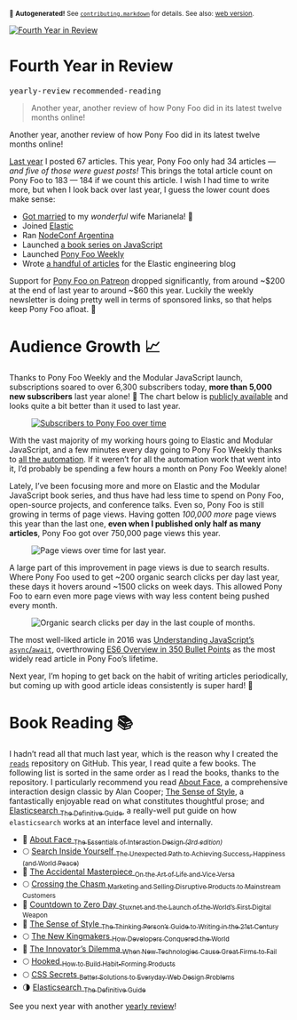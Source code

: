 <sub>&#x1F6A8; <strong>Autogenerated!</strong> See <a href="https://github.com/ponyfoo/articles/tree/noindex/contributing.markdown"><code>contributing.markdown</code></a> for details. See also: <a href="https://ponyfoo.com/articles/fourth-year-in-review">web version</a>.</sub>

<a href="https://ponyfoo.com/articles/fourth-year-in-review"><div><img src="https://i.imgur.com/OVAqD5b.jpg" alt="Fourth Year in Review"></div></a>

<h1>Fourth Year in Review</h1>

<p><kbd>yearly-review</kbd> <kbd>recommended-reading</kbd></p>

<blockquote><p>Another year, another review of how Pony Foo did in its latest twelve months online!</p>
</blockquote>

<div><p>Another year, another review of how Pony Foo did in its latest twelve months online!</p></div>

<blockquote></blockquote>

<div><p><a href="https://ponyfoo.com/articles/third-year-in-review" aria-label="Third Year in Review on Pony Foo">Last year</a> I posted 67 articles. This year, Pony Foo only had 34 articles <em>&#x2014; and five of those were guest posts!</em> This brings the total article count on Pony Foo to 183 &#x2014; 184 if we count this article. I wish I had time to write more, but when I look back over last year, I guess the lower count does make sense:</p> <ul> <li><a href="https://ponyfoo.com/articles/just-married" aria-label="Just Married!">Got married</a> to my <em>wonderful</em> wife Marianela! &#x1F496;</li> <li>Joined <a href="https://twitter.com/nzgb/status/714803063958077441" target="_blank">Elastic</a></li> <li>Ran <a href="https://2016.nodeconf.com.ar/" target="_blank" aria-label="NodeConf Argentina 2016">NodeConf Argentina</a></li> <li>Launched <a href="https://mjavascript.com/" target="_blank" aria-label="Modular JavaScript Book Series">a book series on JavaScript</a></li> <li>Launched <a href="https://ponyfoo.com/weekly" aria-label="Get our weekly email newsletter!">Pony Foo Weekly</a></li> <li>Wrote <a href="https://www.elastic.co/blog/author/nicolas-bevacqua" target="_blank" aria-label="Articles on elastic.co/blog">a handful of articles</a> for the Elastic engineering blog</li> </ul> <p>Support for <a href="https://www.patreon.com/bevacqua" target="_blank" aria-label="Nicol&#xE1;s Bevacqua on Patreon">Pony Foo on Patreon</a> dropped significantly, from around ~$200 at the end of last year to around ~$60 this year. Luckily the weekly newsletter is doing pretty well in terms of sponsored links, so that helps keep Pony Foo afloat. &#x1F4B8;</p></div>

<div><h1 id="audience-growth-img-class-tj-emoji-draggable-false-alt-src-https-twemojimaxcdncom-2-72x72-1f4c8png">Audience Growth &#x1F4C8;</h1> <p>Thanks to Pony Foo Weekly and the Modular JavaScript launch, subscriptions soared to over 6,300 subscribers today, <strong>more than 5,000 new subscribers</strong> last year alone! &#x1F48C; The chart below is <a href="https://ponyfoo.com/subscribe" aria-label="Get our weekly email newsletter!">publicly available</a> and looks quite a bit better than it used to last year.</p> <figure><a href="https://ponyfoo.com/subscribe" aria-label="Get our weekly email newsletter!"><img alt="Subscribers to Pony Foo over time" class="" src="https://i.imgur.com/QnzjRhT.png"></a></figure> <p>With the vast majority of my working hours going to Elastic and Modular JavaScript, and a few minutes every day going to Pony Foo Weekly thanks to <a href="https://ponyfoo.com/articles/most-over-engineered-blog-ever" aria-label="How Pony Foo is ridiculously over-engineered &#x2014; and why that is awesome">all the automation</a>. If it weren&#x2019;t for all the automation work that went into it, I&#x2019;d probably be spending a few hours a month on Pony Foo Weekly alone!</p> <p>Lately, I&#x2019;ve been focusing more and more on Elastic and the Modular JavaScript book series, and thus have had less time to spend on Pony Foo, open-source projects, and conference talks. Even so, Pony Foo is still growing in terms of page views. Having gotten <em>100,000 more</em> page views this year than the last one, <strong>even when I published only half as many articles</strong>, Pony Foo got over 750,000 page views this year.</p> <figure><img alt="Page views over time for last year." class="" src="https://i.imgur.com/83HKMoY.png"></figure> <p>A large part of this improvement in page views is due to search results. Where Pony Foo used to get ~200 organic search clicks per day last year, these days it hovers around ~1500 clicks on week days. This allowed Pony Foo to earn even more page views with way less content being pushed every month.</p> <figure><img alt="Organic search clicks per day in the last couple of months." class="" src="https://i.imgur.com/veplNX9.png"></figure> <p>The most well-liked article in 2016 was <a href="https://ponyfoo.com/articles/understanding-javascript-async-await" aria-label="Understanding JavaScript&#x2019;s async await on Pony Foo">Understanding JavaScript&#x2019;s <code class="md-code md-code-inline">async</code>/<code class="md-code md-code-inline">await</code></a>, overthrowing <a href="https://ponyfoo.com/articles/es6" aria-label="ES6 Overview in 350 Bullet Points on Pony Foo">ES6 Overview in 350 Bullet Points</a> as the most widely read article in Pony Foo&#x2019;s lifetime.</p> <p>Next year, I&#x2019;m hoping to get back on the habit of writing articles periodically, but coming up with good article ideas consistently is super hard! &#x1F384;</p> <h1 id="book-reading-img-class-tj-emoji-draggable-false-alt-src-https-twemojimaxcdncom-2-72x72-1f4dapng">Book Reading &#x1F4DA;</h1> <p>I hadn&#x2019;t read all that much last year, which is the reason why I created the <a href="https://github.com/bevacqua/reads" target="_blank" aria-label="bevacqua/reads on GitHub"><code class="md-code md-code-inline">reads</code></a> repository on GitHub. This year, I read quite a few books. The following list is sorted in the same order as I read the books, thanks to the repository. I particularly recommend you read <a href="http://amzn.to/1SD0KXQ" target="_blank">About Face</a>, a comprehensive interaction design classic by Alan Cooper; <a href="http://amzn.to/1PMIQz5" target="_blank">The Sense of Style</a>, a fantastically enjoyable read on what constitutes thoughtful prose; and <a href="http://amzn.to/2a71l4z" target="_blank">Elasticsearch <sub>The Definitive Guide</sub></a>, a really-well put guide on how <code class="md-code md-code-inline">elasticsearch</code> works at an interface level and internally.</p> <ul> <li>&#x1F31F; <a href="http://amzn.to/1SD0KXQ" target="_blank">About Face <sub>The Essentials of Interaction Design <em>(3rd edition)</em></sub></a></li> <li>&#x1F315; <a href="http://amzn.to/1SCYYWw" target="_blank">Search Inside Yourself <sub>The Unexpected Path to Achieving Success, Happiness (and World Peace)</sub></a></li> <li>&#x1F31F; <a href="http://amzn.to/1SCYXSE" target="_blank">The Accidental Masterpiece <sub>On the Art of Life and Vice Versa</sub></a></li> <li>&#x1F315; <a href="http://amzn.to/1SCZnIs" target="_blank">Crossing the Chasm <sub>Marketing and Selling Disruptive Products to Mainstream Customers</sub></a></li> <li>&#x1F31F; <a href="http://amzn.to/1SCZIv0" target="_blank">Countdown to Zero Day <sub>Stuxnet and the Launch of the World&#x2019;s First Digital Weapon</sub></a></li> <li>&#x1F31F; <a href="http://amzn.to/1PMIQz5" target="_blank">The Sense of Style <sub>The Thinking Person&#x2019;s Guide to Writing in the 21st Century</sub></a></li> <li>&#x1F315; <a href="http://amzn.to/2a72jxt" target="_blank">The New Kingmakers <sub>How Developers Conquered the World</sub></a></li> <li>&#x1F31F; <a href="http://amzn.to/1SCYYG9" target="_blank">The Innovator&#x2019;s Dilemma <sub>When New Technologies Cause Great Firms to Fail</sub></a></li> <li>&#x1F315; <a href="http://amzn.to/1SCZ0h2" target="_blank">Hooked <sub>How to Build Habit-Forming Products</sub></a></li> <li>&#x1F315; <a href="http://amzn.to/1PMIVml" target="_blank">CSS Secrets <sub>Better Solutions to Everyday Web Design Problems</sub></a></li> <li>&#x1F317; <a href="http://amzn.to/2a71l4z" target="_blank">Elasticsearch <sub>The Definitive Guide</sub></a></li> </ul> <p>See you next year with another <a href="https://ponyfoo.com/articles/tagged/yearly-review" aria-label="Articles tagged [yearly-review] on Pony Foo">yearly review</a>!</p></div>

